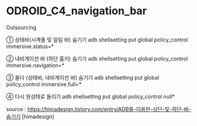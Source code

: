 # ODROID_C4_navigation_bar
Outsourcing

① 상태바(시계줄 및 알림 바) 숨기기
adb shellsetting put global policy_control immersive.status=*

② 내비게이션 바 (하단 홈키) 숨기기
adb shellsetting put global policy_control immersive.navigation=*

③ 둘다 (상태바, 내비게이션 바) 숨기기
adb shellsetting put global policy_control immersive.full=*

④ 다시 원상태로 돌리기
adb shellsetting put global policy_control null*



source : https://himadesign.tistory.com/entry/ADB를-이용한-상단-및-하단-바-숨기기 [himadesign]
